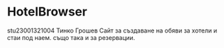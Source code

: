 # HotelBrowser
stu23001321004 Тинко Грошев
Сайт за създаване на обяви за хотели и стаи под наем. също така и за резервации.
